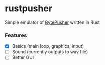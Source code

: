 # rustpusher

Simple emulator of [BytePusher](https://esolangs.org/wiki/BytePusher) written in Rust

### Features
 - [x] Basics (main loop, graphics, input)
 - [ ] Sound (currently outputs to wav file)
 - [ ] Better GUI

